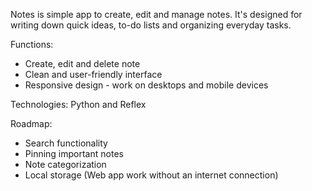 Notes is simple app to create, edit and manage notes. It's designed for writing down quick ideas, to-do lists and organizing everyday tasks.

Functions:
- Create, edit and delete note
- Clean and user-friendly interface
- Responsive design - work on desktops and mobile devices

Technologies: 
Python and Reflex

Roadmap:
- Search functionality
- Pinning important notes
- Note categorization
- Local storage (Web app work without an internet connection)
